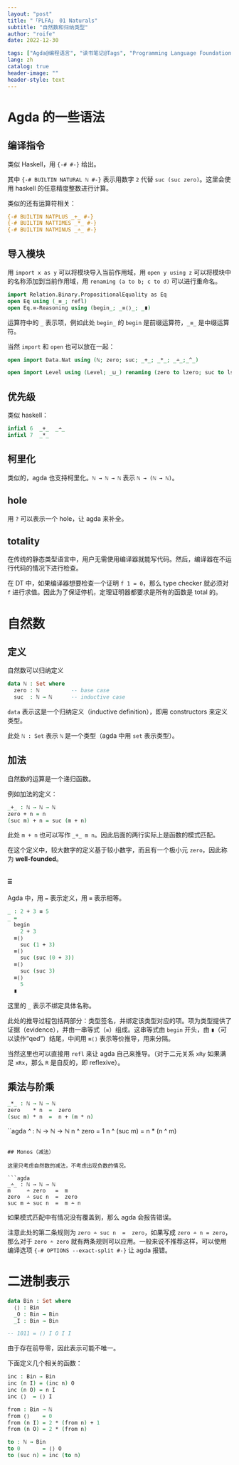 ```yaml
---
layout: "post"
title: "「PLFA」 01 Naturals"
subtitle: "自然数和归纳类型"
author: "roife"
date: 2022-12-30

tags: ["Agda@编程语言", "读书笔记@Tags", "Programming Language Foundations in Agda@读书笔记", "Dependent Type@程序语言理论", "形式化验证@程序语言理论", "类型系统@程序语言理论", "程序语言理论@Tags"]
lang: zh
catalog: true
header-image: ""
header-style: text
---
```


# Agda 的一些语法

## 编译指令

类似 Haskell，用 `{-# #-}` 给出。

其中 `{-# BUILTIN NATURAL ℕ #-}` 表示用数字 `2` 代替 `suc (suc zero)`。这里会使用 haskell 的任意精度整数进行计算。

类似的还有运算符相关：

```agda
{-# BUILTIN NATPLUS _+_ #-}
{-# BUILTIN NATTIMES _*_ #-}
{-# BUILTIN NATMINUS _∸_ #-}
```

## 导入模块

用 `import x as y` 可以将模块导入当前作用域，用 `open y using z` 可以将模块中的名称添加到当前作用域，用 `renaming (a to b; c to d)` 可以进行重命名。

```agda
import Relation.Binary.PropositionalEquality as Eq
open Eq using (_≡_; refl)
open Eq.≡-Reasoning using (begin_; _≡⟨⟩_; _∎)
```

运算符中的 `_` 表示项，例如此处 `begin_` 的 `begin` 是前缀运算符，`_≡_` 是中缀运算符。

当然 `import` 和 `open` 也可以放在一起：

```agda
open import Data.Nat using (ℕ; zero; suc; _+_; _*_; _∸_;_^_)

open import Level using (Level; _⊔_) renaming (zero to lzero; suc to lsuc)
```

## 优先级

类似 haskell：

```agda
infixl 6  _+_  _∸_
infixl 7  _*_
```

## 柯里化

类似的，agda 也支持柯里化。`ℕ → ℕ → ℕ` 表示 `ℕ → (ℕ → ℕ)`。

## hole

用 `?` 可以表示一个 hole，让 agda 来补全。

## totality

在传统的静态类型语言中，用户无需使用编译器就能写代码。然后，编译器在不运行代码的情况下进行检查。

在 DT 中，如果编译器想要检查一个证明 `f 1 = 0`，那么 type checker 就必须对 `f` 进行求值。因此为了保证停机，定理证明器都要求是所有的函数是 total 的。

# 自然数

## 定义

自然数可以归纳定义

```agda
data ℕ : Set where
  zero : ℕ          -- base case
  suc  : ℕ → ℕ      -- inductive case
```

`data` 表示这是一个归纳定义（inductive definition），即用 constructors 来定义类型。

此处 `ℕ : Set` 表示 `ℕ` 是一个类型（agda 中用 `set` 表示类型）。

## 加法

自然数的运算是一个递归函数。

例如加法的定义：

```agda
_+_ : ℕ → ℕ → ℕ
zero + n = n
(suc m) + n = suc (m + n)
```

此处 `m + n` 也可以写作 `_+_ m n`。因此后面的两行实际上是函数的模式匹配。

在这个定义中，较大数字的定义基于较小数字，而且有一个极小元 `zero`，因此称为 **well-founded**。

## `≡`

Agda 中，用 `=` 表示定义，用 `≡` 表示相等。

```agda
_ : 2 + 3 ≡ 5
_ =
  begin
    2 + 3
  ≡⟨⟩
    suc (1 + 3)
  ≡⟨⟩
    suc (suc (0 + 3))
  ≡⟨⟩
    suc (suc 3)
  ≡⟨⟩
    5
  ∎
```

这里的 `_` 表示不绑定具体名称。

此处的推导过程包括两部分：类型签名，并绑定该类型对应的项。项为类型提供了证据（evidence），并由一串等式（`≡`）组成。这串等式由 `begin` 开头，由 `∎`（可以读作“qed”）结尾，中间用 `≡⟨⟩` 表示等价推导，用来分隔。

当然这里也可以直接用 `refl` 来让 agda 自己来推导。（对于二元关系 `xRy` 如果满足 `xRx`，那么 `R` 是自反的，即 reflexive）。

## 乘法与阶乘

```agda
_*_ : ℕ → ℕ → ℕ
zero    * n  =  zero
(suc m) * n  =  n + (m * n)
```

``agda
_^_ : ℕ → ℕ → ℕ
n ^ zero = 1
n ^ (suc m) = n * (n ^ m)
```

## Monos（减法）

这里只考虑自然数的减法，不考虑出现负数的情况。

```agda
_∸_ : ℕ → ℕ → ℕ
m     ∸ zero   =  m
zero  ∸ suc n  =  zero
suc m ∸ suc n  =  m ∸ n
```

如果模式匹配中有情况没有覆盖到，那么 agda 会报告错误。

注意此处的第二条规则为 `zero ∸ suc n  =  zero`，如果写成 `zero ∸ n = zero`，那么对于 `zero ∸ zero` 就有两条规则可以应用。一般来说不推荐这样，可以使用编译选项 `{-# OPTIONS --exact-split #-}` 让 agda 报错。

# 二进制表示

```agda
data Bin : Set where
  ⟨⟩ : Bin
  _O : Bin → Bin
  _I : Bin → Bin

-- 1011 = ⟨⟩ I O I I
```

由于存在前导零，因此表示可能不唯一。

下面定义几个相关的函数：

```agda
inc : Bin → Bin
inc (n I) = (inc n) O
inc (n O) = n I
inc ⟨⟩  = ⟨⟩ I

from : Bin → ℕ
from ⟨⟩    = 0
from (n I) = 2 * (from n) + 1
from (n O) = 2 * (from n)

to : ℕ → Bin
to 0       = ⟨⟩ O
to (suc n) = inc (to n)
```
